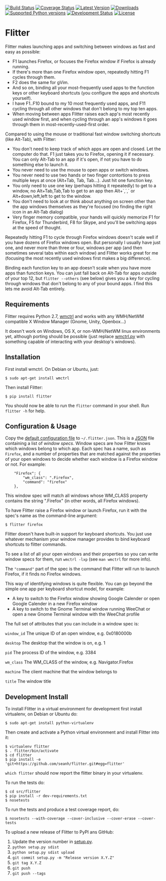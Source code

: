 [![Build Status](https://travis-ci.org/seanh/flitter.svg)](https://travis-ci.org/seanh/flitter)
[![Coverage Status](https://img.shields.io/coveralls/seanh/flitter.svg)](https://coveralls.io/r/seanh/flitter)
[![Latest Version](https://img.shields.io/pypi/v/flitter.svg)](https://pypi.python.org/pypi/flitter/)
[![Downloads](https://img.shields.io/pypi/dm/flitter.svg)](https://pypi.python.org/pypi/flitter/)
[![Supported Python versions](https://img.shields.io/pypi/pyversions/flitter.svg)](https://pypi.python.org/pypi/flitter/)
[![Development Status](https://img.shields.io/pypi/status/flitter.svg)](https://pypi.python.org/pypi/flitter/)
[![License](https://img.shields.io/pypi/l/flitter.svg)](https://pypi.python.org/pypi/flitter/)


Flitter
=======

Flitter makes launching apps and switching between windows as fast and easy
as possible:

* F1 launches Firefox, or focuses the Firefox window if Firefox is already
  running.
* If there's more than one Firefox window open, repeatedly hitting F1 cycles
  through them.
* F2 does the same for gVim.
* And so on, binding all your most-frequently used apps to the function keys
  or other keyboard shortcuts (you configure the apps and shortcuts yourself).
* I have F1..F10 bound to my 10 most frequently used apps, and F11 cycling
  through all other windows that don't belong to my top ten apps.
* When moving between apps Flitter raises each app's most recently used window
  first, and when cycling through an app's windows it goes through them in
  most-recently-used-first order.

Compared to using the mouse or traditional fast window switching shortcuts
(like Alt-Tab), with Flitter:

* You don't need to keep track of which apps are open and closed.
  Let the computer do that. F1 just takes you to Firefox, opening it if
  necessary. You can only Alt-Tab to an app if it's open, if not you have to
  do something else to launch it.
* You never need to use the mouse to open apps or switch windows.
* You never need to use two hands or two finger contortions to press multiple
  keys at once (Alt+Tab, Tab, Tab...). Just hit one function key.
* You only need to use one key (perhaps hitting it
  repeatedly) to get to a window, no Alt+Tab,Tab,Tab to get to an app then
  Alt+\`,\`,\` or Alt+down,left,left to get to the window.
* You don't need to look at or think about anything on screen other than the
  app windows themselves as they're focused (no finding the right icon in an
  Alt-Tab dialog)
* Very finger memory compatible, your hands will quickly memorize F1 for
  Firefox, F5 for Thunderbird, F8 for Skype, and you'll be switching apps at
  the speed of thought.

Repeatedly hitting F1 to cycle through Firefox windows doesn't scale well if
you have dozens of Firefox windows open.
But personally I usually have just one, and never more than three or four,
windows per app (and then sometimes several tabs within each window) and
Flitter works great for me (focusing the most recently used windows first makes
a big difference).

Binding each function key to an app doesn't scale when you have more apps than
function keys. You can just fall back on Alt-Tab for apps outside of your top
12, but `flitter --others` (see below) gives you a key for cycling through
windows that don't belong to any of your bound apps. I find this lets me avoid
Alt-Tab entirely.


Requirements
------------

Flitter requires Python 2.7, [wmctrl](http://tomas.styblo.name/wmctrl/) and
works with any WMH/NetWM compatible X Window Manager (Gnome, Unity, Openbox...)

It doesn't work on Windows, OS X, or non-WMH/NetWM linux environments yet,
although porting should be possible (just replace
[wmctrl.py](flitter/wmctrl.py)
with something capable of interacting with your desktop's windows).


Installation
------------

First install wmctrl. On Debian or Ubuntu, just:

    $ sudo apt-get install wmctrl

Then install Flitter:

    $ pip install flitter

You should now be able to run the `flitter` command in your shell.
Run `flitter -h` for help.


Configuration & Usage
---------------------

Copy the [default configuration file](flitter/flitter.json)
to `~/.flitter.json`. This is a [JSON](http://json.org/) file containing a list
of _window specs_. Window specs are how Flitter knows which windows belong to
which app. Each spec has a name, such as `Firefox`, and a number of properties
that are matched against the properties of your open windows to decide whether
each window is a Firefox window or not. For example:

        "Firefox": {
            "wm_class": ".Firefox",
            "command": "firefox"
        },

This window spec will match all windows whose WM_CLASS property contains the
string ".Firefox" (in other words, all Firefox windows).

To have Flitter raise a Firefox window or launch Firefox, run it with the
spec's name as the command-line argument:

    $ flitter firefox

Flitter doesn't have built-in support for keyboard shortcuts.
You just use whatever mechanism your window manager provides to bind keyboard
shortcuts to flitter commands.

To see a list of all your open windows and their properties so you can write
window specs for them, run `wmctrl -lxp` (see `man wmctrl` for more info).

The `"command"` part of the spec is the command that Flitter will run to launch
Firefox, if it finds no Firefox windows.

This way of identifying windows is quite flexible. You can go beyond the simple
one app per keyboard shortcut model, for example:

* A key to switch to the Firefox window showing Google Calender or open Google
  Calender in a new Firefox window
* A key to switch to the Gnome Terminal window running WeeChat or open a new
  Gnome Terminal window with the WeeChat profile

The full set of attributes that you can include in a window spec is:

`window_id`
  The unique ID of an open window, e.g. 0x0180000b

`desktop`
  The desktop that the window is on, e.g. 1

`pid`
  The process ID of the window, e.g. 3384

`wm_class`
  The WM_CLASS of the window, e.g. Navigator.Firefox

`machine`
  The client machine that the window belongs to

`title`
  The window title


Development Install
-------------------

To install Flitter in a virtual environment for development first install
virtualenv, on Debian or Ubuntu do:

    $ sudo apt-get install python-virtualenv

Then create and activate a Python virtual environment and install Flitter into
it:

    $ virtualenv flitter
    $ . flitter/bin/activate
    $ cd flitter
    $ pip install -e 'git+https://github.com/seanh/flitter.git#egg=flitter'

`which flitter` should now report the flitter binary in your virtualenv.

To run the tests do:

    $ cd src/flitter
    $ pip install -r dev-requirements.txt
    $ nosetests

To run the tests and produce a test coverage report, do:

    $ nosetests --with-coverage --cover-inclusive --cover-erase --cover-tests

To upload a new release of Flitter to PyPI ans GitHub:

1. Update the version number in [setup.py](setup.py).
2. `python setup.py sdist`
3. `python setup.py sdist upload`
4. `git commit setup.py -m "Release version X.Y.Z"`
5. `git tag X.Y.Z`
6. `git push`
7. `git push --tags`
